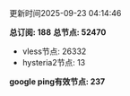 更新时间2025-09-23 04:14:46

**总订阅: 188**
**总节点: 52470**
- vless节点: 26332
- hysteria2节点: 13

**google ping有效节点: 237**
